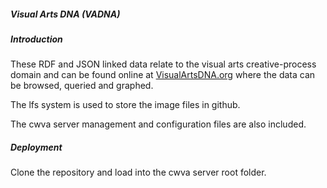 
##### Visual Arts DNA (VADNA)

##### Introduction

These RDF and JSON linked data relate to the visual arts creative-process domain and can be found online at [VisualArtsDNA.org](http://visualartsdna.org) where the data can be browsed, queried and graphed.

The lfs system is used to store the image files in github.

The cwva server management and configuration files are also included.

##### Deployment

Clone the repository and load into the cwva server root folder.

